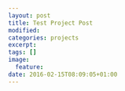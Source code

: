 ```yaml
---
layout: post
title: Test Project Post
modified:
categories: projects
excerpt:
tags: []
image:
  feature:
date: 2016-02-15T08:09:05+01:00
---
```


